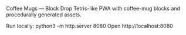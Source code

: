 Coffee Mugs — Block Drop
Tetris-like PWA with coffee-mug blocks and procedurally generated assets.

Run locally:
python3 -m http.server 8080
Open http://localhost:8080

